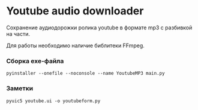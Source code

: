 # Youtube audio downloader

Сохранение аудиодорожки ролика youtube в формате mp3 с разбивкой на части.

Для работы необходимо наличие библитеки FFmpeg.

### Сборка exe-файла

`pyinstaller --onefile --noconsole --name YoutubeMP3 main.py`

### Заметки

`pyuic5 youtube.ui -o youtubeform.py`
